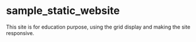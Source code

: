 # sample_static_website
This site is for education purpose, using the grid display and making the site responsive. 
